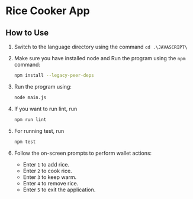 # Rice Cooker App

## How to Use

1. Switch to the language directory using the command `cd .\JAVASCRIPT\`
   <br>
2. Make sure you have installed node and Run the program using the `npm` command:

    ```bash
    npm install --legacy-peer-deps
    ```

3. Run the program using:

    ```bash
    node main.js
    
    ```

4. If you want to run lint, run

    ```bash
    npm run lint
    
    ```
5. For running test, run

    ```bash
    npm test
    
    
6. Follow the on-screen prompts to perform wallet actions:
   - Enter `1` to add rice.
   - Enter `2` to cook rice.
   - Enter `3` to keep warm.
   - Enter `4` to remove rice.
   - Enter `5` to exit the application.